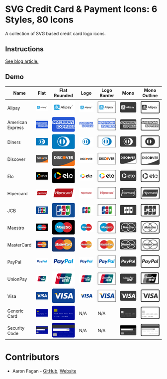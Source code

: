 # SVG Credit Card & Payment Icons: 6 Styles, 80 Icons
A collection of SVG based credit card logo icons.

## Instructions
[See blog article.](https://www.aaronfagan.ca/blog/2017/svg-credit-card-payment-icons-6-styles-80-icons/)

## Demo
|Name				|Flat								|Flat Rounded								|Logo								|Logo Border								|Mono								|Mono Outline								|
|---				|---								|---										|---								|---										|---								|---										|
|Alipay				|![Alipay](flat/alipay.svg)			|![Alipay](flat-rounded/alipay.svg)			|![Alipay](logo/alipay.svg)			|![Alipay](logo-border/alipay.svg)			|![Alipay](mono/alipay.svg)			|![Alipay](mono-outline/alipay.svg)			|
|American Express	|![American Express](flat/amex.svg)	|![American Express](flat-rounded/amex.svg)	|![American Express](logo/amex.svg)	|![American Express](logo-border/amex.svg)	|![American Express](mono/amex.svg)	|![American Express](mono-outline/amex.svg)	|
|Diners				|![Diners](flat/diners.svg)			|![Diners](flat-rounded/diners.svg)			|![Diners](logo/diners.svg)			|![Diners](logo-border/diners.svg)			|![Diners](mono/diners.svg)			|![Diners](mono-outline/diners.svg)	|
|Discover			|![Discover](flat/discover.svg)		|![Discover](flat-rounded/discover.svg)		|![Discover](logo/discover.svg)		|![Discover](logo-border/discover.svg)		|![Discover](mono/discover.svg)		|![Discover](mono-outline/discover.svg)	|
|Elo				|![Elo](flat/elo.svg)				|![Elo](flat-rounded/elo.svg)				|![Elo](logo/elo.svg)				|![Elo](logo-border/elo.svg)				|![Elo](mono/elo.svg)				|![Elo](mono-outline/elo.svg)|
|Hipercard			|![Hipercard](flat/hipercard.svg)	|![Hipercard](flat-rounded/hipercard.svg)	|![Hipercard](logo/hipercard.svg)	|![Hipercard](logo-border/hipercard.svg)	|![Hipercard](mono/hipercard.svg)	|![Hipercard](mono-outline/hipercard.svg)	|
|JCB				|![JCB](flat/jcb.svg)				|![JCB](flat-rounded/jcb.svg)				|![JCB](logo/jcb.svg)				|![JCB](logo-border/jcb.svg)				|![JCB](mono/jcb.svg)				|![JCB](mono-outline/jcb.svg)	|
|Maestro			|![Maestro](flat/maestro.svg)		|![Maestro](flat-rounded/maestro.svg)		|![Maestro](logo/maestro.svg)		|![Maestro](logo-border/maestro.svg)		|![Maestro](mono/maestro.svg)		|![Maestro](mono-outline/maestro.svg)		|
|MasterCard			|![MasterCard](flat/mastercard.svg)	|![MasterCard](flat-rounded/mastercard.svg)	|![MasterCard](logo/mastercard.svg)	|![MasterCard](logo-border/mastercard.svg)	|![MasterCard](mono/mastercard.svg)	|![MasterCard](mono-outline/mastercard.svg)	|
|PayPal				|![PayPal](flat/paypal.svg)			|![PayPal](flat-rounded/paypal.svg)			|![PayPal](logo/paypal.svg)			|![PayPal](logo-border/paypal.svg)			|![PayPal](mono/paypal.svg)			|![PayPal](mono-outline/paypal.svg)	|
|UnionPay			|![UnionPay](flat/unionpay.svg)		|![UnionPay](flat-rounded/unionpay.svg)		|![UnionPay](logo/unionpay.svg)		|![UnionPay](logo-border/unionpay.svg)		|![UnionPay](mono/unionpay.svg)		|![UnionPay](mono-outline/unionpay.svg)	|
|Visa				|![Visa](flat/visa.svg)				|![UnionPay](flat-rounded/visa.svg)			|![UnionPay](logo/visa.svg)			|![UnionPay](logo-border/visa.svg)			|![UnionPay](mono/visa.svg)			|![UnionPay](mono-outline/visa.svg)	|
|Generic Card		|![Generic Card](flat/generic.svg)	|![Visa](flat-rounded/generic.svg)			|N/A								|N/A										|![Visa](mono/generic.svg)			|![Visa](mono-outline/generic.svg)	|
|Security Code		|![Security Code](flat/code.svg)	|![Security Code](flat-rounded/code.svg)	|N/A								|N/A										|![Security Code](mono/code.svg)	|![Security Code](mono-outline/code.svg)|

# Contributors
* Aaron Fagan - [GitHub](https://github.com/aaronfagan), [Website](https://www.aaronfagan.ca/)
